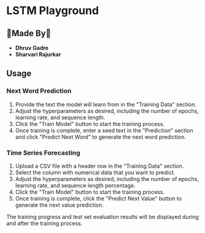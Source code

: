 # LSTM Playground

## 💪Made By💪

- **Dhruv Gadre**
- **Sharvari Rajurkar**

## Usage

### Next Word Prediction

1. Provide the text the model will learn from in the "Training Data" section.
2. Adjust the hyperparameters as desired, including the number of epochs, learning rate, and sequence length.
3. Click the "Train Model" button to start the training process.
4. Once training is complete, enter a seed text in the "Prediction" section and click "Predict Next Word" to generate the next word prediction.

### Time Series Forecasting

1. Upload a CSV file with a header row in the "Training Data" section.
2. Select the column with numerical data that you want to predict.
3. Adjust the hyperparameters as desired, including the number of epochs, learning rate, and sequence length percentage.
4. Click the "Train Model" button to start the training process.
5. Once training is complete, click the "Predict Next Value" button to generate the next value prediction.

The training progress and test set evaluation results will be displayed during and after the training process.
